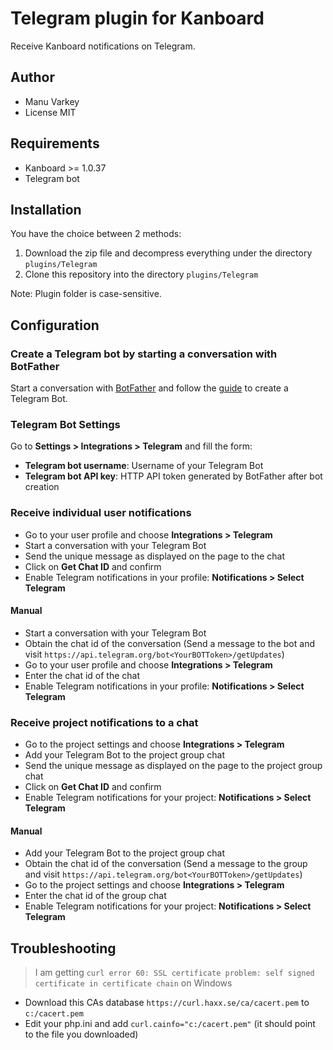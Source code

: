 Telegram plugin for Kanboard
===============================

Receive Kanboard notifications on Telegram.

Author
------

- Manu Varkey
- License MIT

Requirements
------------

- Kanboard >= 1.0.37
- Telegram bot

Installation
------------

You have the choice between 2 methods:

1. Download the zip file and decompress everything under the directory `plugins/Telegram`
2. Clone this repository into the directory `plugins/Telegram`

Note: Plugin folder is case-sensitive.

Configuration
-------------

### Create a Telegram bot by starting a conversation with BotFather

Start a conversation with [BotFather](https://telegram.me/botfather) and follow the [guide](https://core.telegram.org/bots#6-botfather) to create a Telegram Bot.

### Telegram Bot Settings

Go to **Settings > Integrations > Telegram** and fill the form:

- **Telegram bot username**: Username of your Telegram Bot
- **Telegram bot API key**: HTTP API token generated by BotFather after bot creation

### Receive individual user notifications
- Go to your user profile and choose **Integrations > Telegram**
- Start a conversation with your Telegram Bot
- Send the unique message as displayed on the page to the chat
- Click on **Get Chat ID** and confirm
- Enable Telegram notifications in your profile: **Notifications > Select Telegram**
#### Manual
- Start a conversation with your Telegram Bot
- Obtain the chat id of the conversation (Send a message to the bot and visit `https://api.telegram.org/bot<YourBOTToken>/getUpdates`)
- Go to your user profile and choose **Integrations > Telegram**
- Enter the chat id of the chat
- Enable Telegram notifications in your profile: **Notifications > Select Telegram**

### Receive project notifications to a chat
- Go to the project settings and choose **Integrations > Telegram**
- Add your Telegram Bot to the project group chat
- Send the unique message as displayed on the page to the project group chat
- Click on **Get Chat ID** and confirm
- Enable Telegram notifications for your project: **Notifications > Select Telegram**
#### Manual
- Add your Telegram Bot to the project group chat
- Obtain the chat id of the conversation (Send a message to the group and visit `https://api.telegram.org/bot<YourBOTToken>/getUpdates`)
- Go to the project settings and choose **Integrations > Telegram**
- Enter the chat id of the group chat
- Enable Telegram notifications for your project: **Notifications > Select Telegram**


Troubleshooting
---------------

> I am getting `curl error 60: SSL certificate problem: self signed certificate in certificate chain` on Windows

- Download this CAs database `https://curl.haxx.se/ca/cacert.pem` to `c:/cacert.pem`
- Edit your php.ini and add `curl.cainfo="c:/cacert.pem"` (it should point to the file you downloaded)

